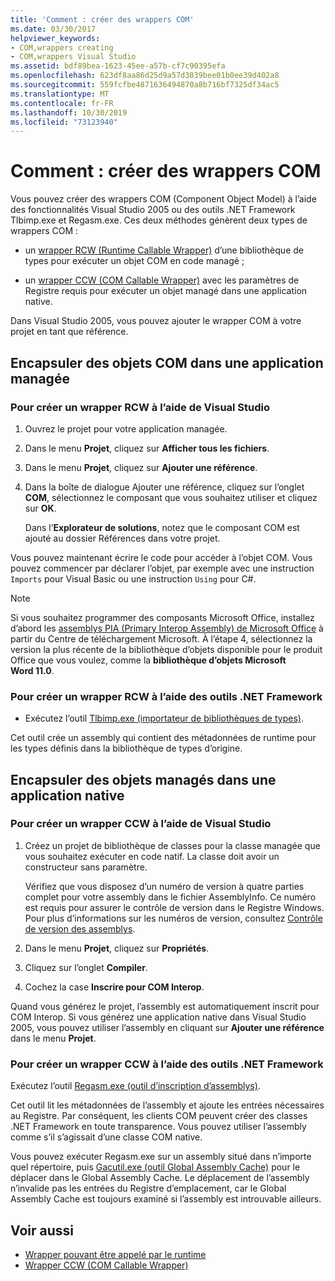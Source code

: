 ```yaml
---
title: 'Comment : créer des wrappers COM'
ms.date: 03/30/2017
helpviewer_keywords:
- COM,wrappers creating
- COM,wrappers Visual Studio
ms.assetid: bdf89bea-1623-45ee-a57b-cf7c90395efa
ms.openlocfilehash: 623df8aa86d25d9a57d3039bee01b0ee39d402a8
ms.sourcegitcommit: 559fcfbe4871636494870a8b716bf7325df34ac5
ms.translationtype: MT
ms.contentlocale: fr-FR
ms.lasthandoff: 10/30/2019
ms.locfileid: "73123940"
---
```

# <a name="how-to-create-com-wrappers"></a>Comment : créer des wrappers COM

Vous pouvez créer des wrappers COM (Component Object Model) à l’aide des fonctionnalités Visual Studio 2005 ou des outils .NET Framework Tlbimp.exe et Regasm.exe. Ces deux méthodes génèrent deux types de wrappers COM :

- un [wrapper RCW (Runtime Callable Wrapper)](../../standard/native-interop/runtime-callable-wrapper.md) d’une bibliothèque de types pour exécuter un objet COM en code managé ;

- un [wrapper CCW (COM Callable Wrapper)](../../standard/native-interop/com-callable-wrapper.md) avec les paramètres de Registre requis pour exécuter un objet managé dans une application native.

Dans Visual Studio 2005, vous pouvez ajouter le wrapper COM à votre projet en tant que référence.

## <a name="wrap-com-objects-in-a-managed-application"></a>Encapsuler des objets COM dans une application managée

### <a name="to-create-a-runtime-callable-wrapper-using-visual-studio"></a>Pour créer un wrapper RCW à l’aide de Visual Studio

1. Ouvrez le projet pour votre application managée.

2. Dans le menu **Projet**, cliquez sur **Afficher tous les fichiers**.

3. Dans le menu **Projet**, cliquez sur **Ajouter une référence**.

4. Dans la boîte de dialogue Ajouter une référence, cliquez sur l’onglet **COM**, sélectionnez le composant que vous souhaitez utiliser et cliquez sur **OK**.

     Dans l’**Explorateur de solutions**, notez que le composant COM est ajouté au dossier Références dans votre projet.

Vous pouvez maintenant écrire le code pour accéder à l’objet COM. Vous pouvez commencer par déclarer l’objet, par exemple avec une instruction `Imports` pour Visual Basic ou une instruction `Using` pour C#.

> [!NOTE]
> Si vous souhaitez programmer des composants Microsoft Office, installez d’abord les [assemblys PIA (Primary Interop Assembly) de Microsoft Office](https://go.microsoft.com/fwlink/?LinkId=50479) à partir du Centre de téléchargement Microsoft. À l’étape 4, sélectionnez la version la plus récente de la bibliothèque d’objets disponible pour le produit Office que vous voulez, comme la **bibliothèque d’objets Microsoft Word 11.0**.  
  
### <a name="to-create-a-runtime-callable-wrapper-using-net-framework-tools"></a>Pour créer un wrapper RCW à l’aide des outils .NET Framework  
  
- Exécutez l’outil [Tlbimp.exe (importateur de bibliothèques de types)](../tools/tlbimp-exe-type-library-importer.md).  
  
 Cet outil crée un assembly qui contient des métadonnées de runtime pour les types définis dans la bibliothèque de types d’origine.  
  
## <a name="wrap-managed-objects-in-a-native-application"></a>Encapsuler des objets managés dans une application native  
  
### <a name="to-create-a-com-callable-wrapper-using-visual-studio"></a>Pour créer un wrapper CCW à l’aide de Visual Studio  
  
1. Créez un projet de bibliothèque de classes pour la classe managée que vous souhaitez exécuter en code natif. La classe doit avoir un constructeur sans paramètre.  
  
     Vérifiez que vous disposez d’un numéro de version à quatre parties complet pour votre assembly dans le fichier AssemblyInfo. Ce numéro est requis pour assurer le contrôle de version dans le Registre Windows. Pour plus d’informations sur les numéros de version, consultez [Contrôle de version des assemblys](../../standard/assembly/versioning.md).  
  
2. Dans le menu **Projet**, cliquez sur **Propriétés**.  
  
3. Cliquez sur l’onglet **Compiler**.  
  
4. Cochez la case **Inscrire pour COM Interop**.  
  
 Quand vous générez le projet, l’assembly est automatiquement inscrit pour COM Interop. Si vous générez une application native dans Visual Studio 2005, vous pouvez utiliser l’assembly en cliquant sur **Ajouter une référence** dans le menu **Projet**.  
  
### <a name="to-create-a-com-callable-wrapper-using-net-framework-tools"></a>Pour créer un wrapper CCW à l’aide des outils .NET Framework  
  
Exécutez l’outil [Regasm.exe (outil d’inscription d’assemblys)](../tools/regasm-exe-assembly-registration-tool.md).  
  
Cet outil lit les métadonnées de l’assembly et ajoute les entrées nécessaires au Registre. Par conséquent, les clients COM peuvent créer des classes .NET Framework en toute transparence. Vous pouvez utiliser l’assembly comme s’il s’agissait d’une classe COM native.  
  
Vous pouvez exécuter Regasm.exe sur un assembly situé dans n’importe quel répertoire, puis [Gacutil.exe (outil Global Assembly Cache)](../tools/gacutil-exe-gac-tool.md) pour le déplacer dans le Global Assembly Cache. Le déplacement de l’assembly n’invalide pas les entrées du Registre d’emplacement, car le Global Assembly Cache est toujours examiné si l’assembly est introuvable ailleurs.  
  
## <a name="see-also"></a>Voir aussi

- [Wrapper pouvant être appelé par le runtime](../../standard/native-interop/runtime-callable-wrapper.md)
- [Wrapper CCW (COM Callable Wrapper)](../../standard/native-interop/com-callable-wrapper.md)
